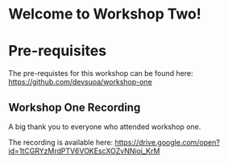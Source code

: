 # Welcome to Workshop Two!


# Pre-requisites 

The pre-requistes for this workshop can be found here: https://github.com/devsuoa/workshop-one

## Workshop One Recording

A big thank you to everyone who attended workshop one.

The recording is available here: https://drive.google.com/open?id=1tCGRYzMrdPTV6VOKEscXOZvNNioi_KrM

